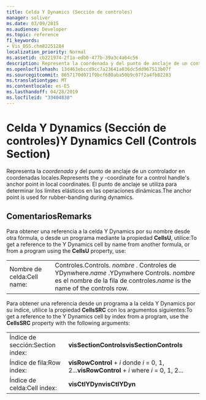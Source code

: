```yaml
---
title: Celda Y Dynamics (Sección de controles)
manager: soliver
ms.date: 03/09/2015
ms.audience: Developer
ms.topic: reference
f1_keywords:
- Vis_DSS.chm82251284
localization_priority: Normal
ms.assetid: cb221974-2f1a-edb0-477b-39a3c4a64c56
description: Representa la coordenada y del punto de anclaje de un controlador en coordenadas locales. El punto de anclaje se utiliza para determinar los límites elásticos en las operaciones dinámicas.
ms.openlocfilehash: 13d463ebccd9cc7a23641a036dc5dd967513b07f
ms.sourcegitcommit: 8657170d071f9bcf680aba50b9c07f2a4fb82283
ms.translationtype: MT
ms.contentlocale: es-ES
ms.lasthandoff: 04/28/2019
ms.locfileid: "33404830"
---
```

# <a name="y-dynamics-cell-controls-section"></a><span data-ttu-id="47a67-104">Celda Y Dynamics (Sección de controles)</span><span class="sxs-lookup"><span data-stu-id="47a67-104">Y Dynamics Cell (Controls Section)</span></span>

<span data-ttu-id="47a67-105">Representa la  *coordenada y*  del punto de anclaje de un controlador en coordenadas locales.</span><span class="sxs-lookup"><span data-stu-id="47a67-105">Represents the  *y*  -coordinate for a control handle's anchor point in local coordinates.</span></span> <span data-ttu-id="47a67-106">El punto de anclaje se utiliza para determinar los límites elásticos en las operaciones dinámicas.</span><span class="sxs-lookup"><span data-stu-id="47a67-106">The anchor point is used for rubber-banding during dynamics.</span></span> 
  
## <a name="remarks"></a><span data-ttu-id="47a67-107">Comentarios</span><span class="sxs-lookup"><span data-stu-id="47a67-107">Remarks</span></span>

<span data-ttu-id="47a67-108">Para obtener una referencia a la celda Y Dynamics por su nombre desde otra fórmula, o desde un programa mediante la propiedad **CellsU**, utilice:</span><span class="sxs-lookup"><span data-stu-id="47a67-108">To get a reference to the Y Dynamics cell by name from another formula, or from a program using the **CellsU** property, use:</span></span> 
  
|||
|:-----|:-----|
| <span data-ttu-id="47a67-109">Nombre de celda:</span><span class="sxs-lookup"><span data-stu-id="47a67-109">Cell name:</span></span>  <br/> | <span data-ttu-id="47a67-110">Controles.</span><span class="sxs-lookup"><span data-stu-id="47a67-110">Controls.</span></span>  <span data-ttu-id="47a67-111">*nombre*  . Controles de YDynwhere.</span><span class="sxs-lookup"><span data-stu-id="47a67-111">*name*  .YDynwhere Controls.</span></span>  <span data-ttu-id="47a67-112">*nombre*  es el nombre de la fila de controles.</span><span class="sxs-lookup"><span data-stu-id="47a67-112">*name*  is the name of the controls row.</span></span>  <br/> |
   
<span data-ttu-id="47a67-113">Para obtener una referencia desde un programa a la celda Y Dynamics por su índice, utilice la propiedad **CellsSRC** con los argumentos siguientes:</span><span class="sxs-lookup"><span data-stu-id="47a67-113">To get a reference to the Y Dynamics cell by index from a program, use the **CellsSRC** property with the following arguments:</span></span> 
  
|||
|:-----|:-----|
| <span data-ttu-id="47a67-114">Índice de sección:</span><span class="sxs-lookup"><span data-stu-id="47a67-114">Section index:</span></span>  <br/> |<span data-ttu-id="47a67-115">**visSectionControls**</span><span class="sxs-lookup"><span data-stu-id="47a67-115">**visSectionControls**</span></span> <br/> |
| <span data-ttu-id="47a67-116">Índice de fila:</span><span class="sxs-lookup"><span data-stu-id="47a67-116">Row index:</span></span>  <br/> |<span data-ttu-id="47a67-117">**visRowControl**  +   *i* donde *i* = 0, 1, 2...</span><span class="sxs-lookup"><span data-stu-id="47a67-117">**visRowControl** +  *i*            where  *i*  = 0, 1, 2...</span></span>  <br/> |
| <span data-ttu-id="47a67-118">Índice de celda:</span><span class="sxs-lookup"><span data-stu-id="47a67-118">Cell index:</span></span>  <br/> |<span data-ttu-id="47a67-119">**visCtlYDyn**</span><span class="sxs-lookup"><span data-stu-id="47a67-119">**visCtlYDyn**</span></span> <br/> |
   

